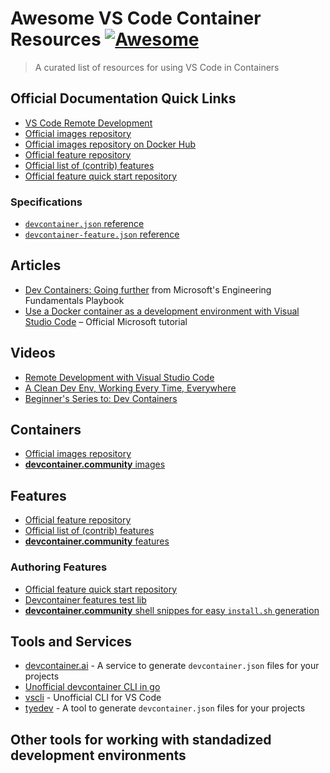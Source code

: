 # Awesome VS Code Container Resources [![Awesome](https://awesome.re/badge.svg)](https://awesome.re)

> A curated list of resources for using VS Code in Containers


## Official Documentation Quick Links

- [VS Code Remote Development](https://code.visualstudio.com/docs/remote/remote-overview)
- [Official images repository](https://github.com/devcontainers/images)
- [Official images repository on Docker Hub](https://hub.docker.com/r/microsoft/vscode-devcontainers)
- [Official feature repository](https://github.com/devcontainers/features)
- [Official list of (contrib) features](https://containers.dev/features)
- [Official feature quick start repository](https://github.com/devcontainers/feature-starter)

### Specifications

- [`devcontainer.json` reference](https://code.visualstudio.com/docs/remote/devcontainerjson-reference)
- [`devcontainer-feature.json` reference](https://containers.dev/implementors/features/#devcontainer-feature-json-properties)

## Articles

- [Dev Containers: Going further](https://microsoft.github.io/code-with-engineering-playbook/developer-experience/devcontainers-going-further/) from Microsoft's Engineering Fundamentals Playbook
- [Use a Docker container as a development environment with Visual Studio Code](https://learn.microsoft.com/en-us/training/modules/use-docker-container-dev-env-vs-code/?WT.mc_id=devcloud-11496-cxa) – Official Microsoft tutorial

## Videos

- [Remote Development with Visual Studio Code](https://www.youtube.com/watch?v=sakjpegUQsk)
- [A Clean Dev Env, Working Every Time, Everywhere](https://www.youtube.com/watch?v=NNrq2641zTA)
- [Beginner's Series to: Dev Containers](https://learn.microsoft.com/en-us/shows/beginners-series-to-dev-containers/)

## Containers

- [Official images repository](https://github.com/devcontainers/images)
- [**devcontainer.community** images](https://github.com/devcontainer-community/devcontainer-images)

## Features

- [Official feature repository](https://github.com/devcontainers/features)
- [Official list of (contrib) features](https://containers.dev/features)
- [**devcontainer.community** features](https://github.com/devcontainer-community/devcontainer-features)

### Authoring Features

- [Official feature quick start repository](https://github.com/devcontainers/feature-starter)
- [Devcontainer features test lib](https://github.com/devcontainers/cli/blob/HEAD/docs/features/test.md#dev-container-features-test-lib)
- [**devcontainer.community** shell snippes for easy `install.sh` generation](https://github.com/devcontainer-community/shell-snippets)

## Tools and Services

- [devcontainer.ai](https://devcontainer.ai) - A service to generate `devcontainer.json` files for your projects
- [Unofficial devcontainer CLI in go](https://github.com/stuartleeks/devcontainer-cli)
- [vscli](https://github.com/michidk/vscli) - Unofficial CLI for VS Code
- [tyedev](https://github.com/CodeMan99/tyedev) - A tool to generate `devcontainer.json` files for your projects

## Other tools for working with standadized development environments


